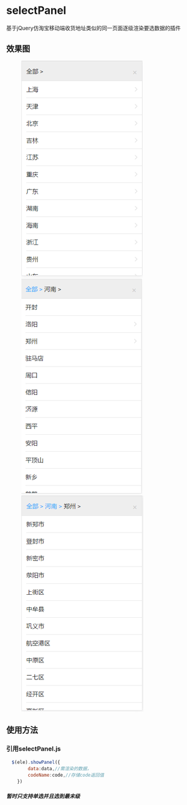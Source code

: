 # selectPanel
基于jQuery仿淘宝移动端收货地址类似的同一页面逐级渲染要选数据的插件
## 效果图
<figure class="half">
    <img src="images/1.png">
    <img src="images/2.png">
    <img src="images/3.png">
</figure>

## 使用方法
### 引用selectPanel.js
```javascript
  $(ele).showPanel({
		data:data,//需渲染的数据，
		codeName:code,//存储code返回值
	})
```
##### 暂时只支持单选并且选到最末级

